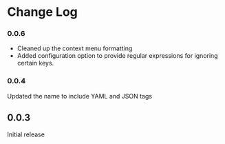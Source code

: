 # Change Log

### 0.0.6
* Cleaned up the context menu formatting
* Added configuration option to provide regular expressions for ignoring certain keys.

### 0.0.4
Updated the name to include YAML and JSON tags

## 0.0.3
Initial release